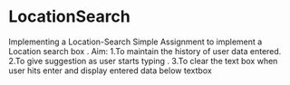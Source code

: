 # LocationSearch
Implementing a Location-Search
Simple Assignment to implement a Location search box .
Aim: 1.To maintain the history of user data entered.
     2.To give suggestion as user starts typing .
     3.To clear the text box when user hits enter and display entered data below textbox

